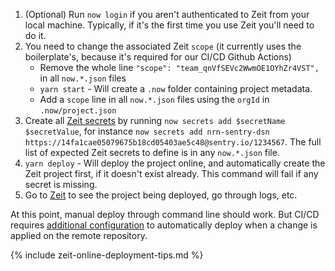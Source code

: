 1. (Optional) Run `now login` if you aren't authenticated to Zeit from your local machine. Typically, if it's the first time you use Zeit you'll need to do it.
1. You need to change the associated Zeit `scope` (it currently uses the boilerplate's, because it's required for our CI/CD Github Actions)
    - Remove the whole line `"scope": "team_qnVfSEVc2WwmOE1OYhZr4VST",` in all `now.*.json` files
    - `yarn start` - Will create a `.now` folder containing project metadata.
    - Add a `scope` line in all `now.*.json` files using the `orgId` in `.now/project.json`
1. Create all [Zeit secrets](https://zeit.co/docs/v2/environment-variables-and-secrets) by running `now secrets add $secretName $secretValue`, for instance `now secrets add nrn-sentry-dsn https://14fa1cae05079675b18cd05403ae5c48@sentry.io/1234567`.
    The full list of expected Zeit secrets to define is in any `now.*.json` file.
1. `yarn deploy` - Will deploy the project online, and automatically create the Zeit project first, if it doesn't exist already.
    This command will fail if any secret is missing.
1. Go to [Zeit](https://zeit.co/) to see the project being deployed, go through logs, etc.

At this point, manual deploy through command line should work.
But CI/CD requires [additional configuration](../guides/ci-cd/setup-github-actions) to automatically deploy when a change is applied on the remote repository.

{% include zeit-online-deployment-tips.md  %}

